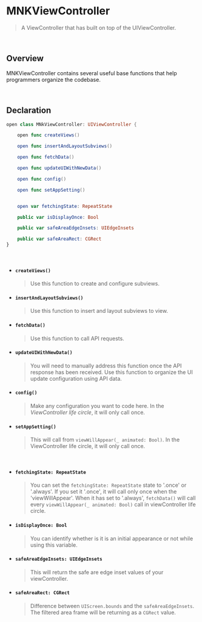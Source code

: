 <br>

# MNKViewController
> A ViewController that has built on top of the UIViewController.

<br>

## Overview
MNKViewController contains several useful base functions that help programmers organize the codebase.

<br>

## Declaration

```swift
open class MNkViewController: UIViewController {

    open func createViews()

    open func insertAndLayoutSubviews()

    open func fetchData()

    open func updateUIWithNewData()

    open func config()

    open func setAppSetting()


    open var fetchingState: RepeatState

    public var isDisplayOnce: Bool

    public var safeAreaEdgeInsets: UIEdgeInsets

    public var safeAreaRect: CGRect
}
```

<br>

-  #### `createViews()`
                    
    > Use this function to create and configure subviews.

-   #### `insertAndLayoutSubviews()`

    > Use this function to insert and layout subviews to view.

-   #### `fetchData()`

    > Use this function to call API requests.

-   #### `updateUIWithNewData()`

    > You will need to manually address this function once the API response has been received. Use this function to organize the UI update configuration using API data. 

-   #### `config()`

    > Make any configuration you want to code here. In the *ViewController life circle*, it will only call once.

-   #### `setAppSetting()`

    > This will call from `viewWillAppear(_ animated: Bool)`. In the ViewController life circle, it will only call once.

    <br>

-   #### `fetchingState: RepeatState`

    > You can set the `fetchingState: RepeatState` state to '.once' or '.always'.  If you set it '.once', it will call only once when the 'viewWillAppear'.  When it has set to '.always', `fetchData()` will call every `viewWillAppear(_ animated: Bool)` call in viewController life circle.

-   #### `isDisplayOnce: Bool`

    > You can identify whether is it is an initial appearance or not while using this variable.

-   #### `safeAreaEdgeInsets: UIEdgeInsets`
    > This will return the safe are edge inset values of your viewController. 

-   #### `safeAreaRect: CGRect`
    > Difference between `UIScreen.bounds` and the  `safeAreaEdgeInsets`. The filtered area frame will be returning as a `CGRect` value.